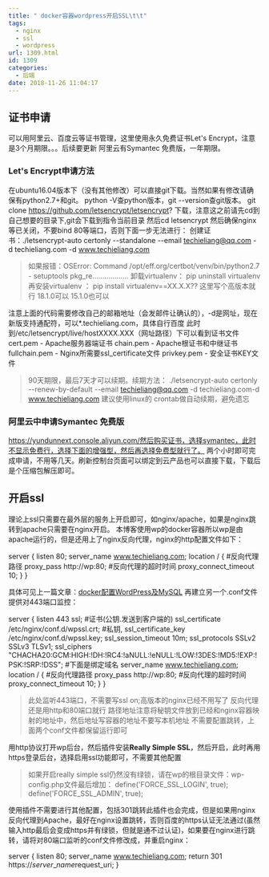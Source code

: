 ```yaml
---
title: " docker容器wordpress开启SSL\t\t"
tags:
  - nginx
  - ssl
  - wordpress
url: 1309.html
id: 1309
categories:
  - 后端
date: 2018-11-26 11:04:17
---
```


证书申请
----

可以用阿里云、百度云等证书管理，这里使用永久免费证书Let's Encrypt，注意是3个月期限。。。后续要更新 阿里云有Symantec 免费版，一年期限。

### Let's Encrypt申请方法

在ubuntu16.04版本下（没有其他修改）可以直接git下载。当然如果有修改请确保有python2.7+和git。 python -V查python版本，git --version查git版本。 git clone https://github.com/letsencrypt/letsencrypt? 下载，注意这之前请先cd到自己想要的目录下,git会下载到指令当前目录 然后cd letsencrypt 然后确保nginx等已关闭，不要bind 80等端口，否则下面一步无法进行： 创建证书：./letsencrypt-auto certonly --standalone --email techieliang@qq.com -d techieliang.com -d www.techieliang.com

> 如果报错：OSError: Command /opt/eff.org/certbot/venv/bin/python2.7 - setuptools pkg_re……………… 卸载virtualenv： pip uninstall virtualenv 再安装virtualenv ： pip install virtualenv==XX.X.X?? 这里写个高版本就行 18.1.0可以 15.1.0也可以

注意上面的代码需要修改自己的邮箱地址（会发邮件让确认的），-d是网址，现在新版支持通配符，可以*.techieliang.com，具体自行百度 此时到/etc/letsencrypt/live/hostXXXX.XXX（网址路径）下可以看到证书文件 cert.pem - Apache服务器端证书 chain.pem - Apache根证书和中继证书 fullchain.pem - Nginx所需要ssl_certificate文件 privkey.pem - 安全证书KEY文件

> 90天期限，最后7天才可以续期。续期方法： ./letsencrypt-auto certonly --renew-by-default --email techieliang@qq.com -d techieliang.com-d www.techieliang.com 建议使用linux的 crontab做自动续期，避免遗忘

### 阿里云中申请Symantec 免费版

https://yundunnext.console.aliyun.com/然后购买证书，选择symantec，此时不显示免费行，选择下面的增强型，然后再选择免费型就行了。 两个小时即可完成申请，不用等几天。刷新控制台页面可以绑定到云产品也可以直接下载，下载后是个压缩包解压即可。

开启ssl
-----

理论上ssl只需要在最外层的服务上开启即可，如nginx/apache，如果是nginx跳转到apache只需要在nginx开启。 本博客使用wp的docker容器所以wp是由apache运行的，但是还用上了nginx反向代理，nginx的http配置文件如下：

server {
    listen       80;
    server_name   www.techieliang.com;
    location / {
        #反向代理路径
        proxy_pass http://wp:80;
        #反向代理的超时时间
        proxy\_connect\_timeout 10;
    } 
}

具体可见上一篇文章：[docker配置WordPress及MySQL](https://www.techieliang.com/2018/11/1283/) 再建立另一个.conf文件提供对443端口监控：

server {
    listen 443 ssl;
    #证书(公钥.发送到客户端的)
    ssl_certificate /etc/nginx/conf.d/wpssl.crt;
    #私钥,
    ssl\_certificate\_key /etc/nginx/conf.d/wpssl.key;
    ssl\_session\_timeout 10m;
    ssl_protocols SSLv2 SSLv3 TLSv1;
    ssl_ciphers "CHACHA20:GCM:HIGH:!DH:!RC4:!aNULL:!eNULL:!LOW:!3DES:!MD5:!EXP:!PSK:!SRP:!DSS"; 
    #下面是绑定域名
    server_name www.techieliang.com;
    location / {
        #反向代理路径
        proxy_pass http://wp:80;
        #反向代理的超时时间
        proxy\_connect\_timeout 10;
    } 
}

> 此处监听443端口，不需要写ssl on;高版本的nginx已经不用写了 反向代理还是用http和80端口就行 路径地址注意将秘钥文件放到已经和nginx容器映射的地址中，然后地址写容器的地址不要写本机地址 不需要配置跳转，上面两个conf文件都保留运行即可

用http协议打开wp后台，然后插件安装**Really Simple SSL**，然后开启，此时再用https登录后台，选择启用ssl功能即可，不需要其他配置

> 如果开启really simple ssl仍然没有绿锁，请在wp的根目录文件：wp-config.php文件最后增加： define('FORCE\_SSL\_LOGIN', true); define('FORCE\_SSL\_ADMIN', true);

使用插件不需要进行其他配置，包括301跳转此插件也会完成，但是如果用nginx反向代理到Apache，最好在nginx设置跳转，否则百度的https认证无法通过(虽然输入http最后会变成https并有绿锁，但就是通不过认证)，如果要在nginx进行跳转，请将对80端口监听的conf文件修改成，并重启nginx：

server {
    listen       80;
    server_name   www.techieliang.com;
    return 301 https://$server\_name$request\_uri;
}